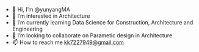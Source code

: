 - 👋 Hi, I’m @yunyangMA
- 👀 I’m interested in Architecture
- 🌱 I’m currently learning Data Science for Construction, Architecture and Engineering
- 💞️ I’m looking to collaborate on Parametic design in Architecture
- 📫 How to reach me kk7227949@gmail.com

<!---
yunyangMA/yunyangMA is a ✨ special ✨ repository because its `README.md` (this file) appears on your GitHub profile.
You can click the Preview link to take a look at your changes.
--->

